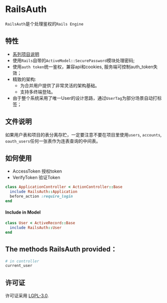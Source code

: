 # RailsAuth

`RailsAuth`是个处理鉴权的`Rails Engine`

## 特性

* [系列项目说明](https://github.com/work-design/work-design)
* 使用`Rails`自带的`ActiveModel::SecurePassword`模块处理密码;
* 使用`auth token`统一鉴权，兼容api和cookies, 服务端可控制auth_token失效；
* 精致的架构:
  - 为合并用户提供了非常灵活的架构基础。
  - 支持多终端登陆。 
* 由于整个系统采用了唯一User的设计思路，通过`UserTag`为部分场景自动打标签；

## 文件说明
如果用户表和项目的表分离存贮，一定要注意不要在项目里使用`users`, `accounts`, `oauth_users`任何一张表作为连表查询的中间表。

## 如何使用

* AccessToken 授权token
* VerifyToken 验证Token

```ruby
class ApplicationController < ActionController::Base
  include RailsAuth::Application
  before_action :require_login
end
```

#### Include in Model

```ruby
class User < ActiveRecord::Base
  include RailsAuth::User
end
```

## The methods RailsAuth provided：

```ruby
# in controller
current_user
```

## 许可证
许可证采用 [LGPL-3.0](https://opensource.org/licenses/LGPL-3.0).

